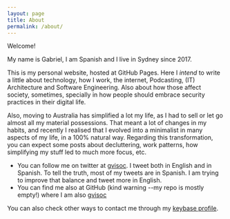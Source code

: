```yaml
---
layout: page
title: About
permalink: /about/
---
```


Welcome!

My name is Gabriel, I am Spanish and I live in Sydney since 2017.

This is my personal website, hosted at GitHub Pages. Here I *intend* to write a little about technology, how I work, the internet, Podcasting, (IT) Architecture and Software Engineering. Also about how those affect society, sometimes, specially in how people should embrace security practices in their digital life.

Also, moving to Australia has simplified a lot my life, as I had to sell or let go almost all my material possessions. That meant a lot of changes in my habits, and recently I realised that I evolved into a minimalist in many aspects of my life, in a 100% natural way. Regarding this transformation, you can expect some posts about decluttering, work patterns, how simplifying my stuff led to much more focus, etc.

* You can follow me on twitter at [gvisoc](https://twitter.com/gvisoc). I tweet both in English and in Spanish. To tell the truth, most of my tweets are in Spanish. I am trying to improve that balance and tweet more in English.
* You can find me also at GitHub (kind warning --my repo is mostly empty!) where I am also [gvisoc](https://github.com/gvisoc) 

You can also check other ways to contact me through my [keybase profile](https://keybase.io/gvisoc).
